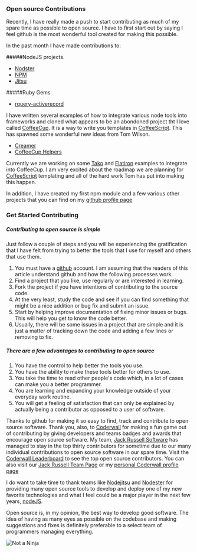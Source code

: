 ### Open source Contributions

Recently, I have really made a push to start contributing as much of my
spare time as possible to open source.  I have to first start out by saying I feel github is the most wonderful tool created for making this possible.

In the past month I have made contributions to:

#####NodeJS projects.

  *  [Nodster](http://nodester.com)
  *  [NPM](https://github.com/isaacs/npm)
  *  [Jitsu](https://github.com/nodejitsu/jitsu)

#####Ruby Gems

  *  [rquery-activerecord](http://rubygems.org/gems/rquery-activerecord)

I have written several examples of how to integrate various node tools
into frameworks and cloned what appears to be an abondoned project tht I love called [CoffeeCup](https://github.com/gradus/coffeecup). It is a way to write you templates in [CoffeeScript](http://coffescript.org).  This has spawned some wonderful new ideas from Tom Wilson.

  * [Creamer](https://github.com/twilson63/creamer)
  * [CoffeeCup Helpers](https://github.com/twilson63/coffeecup-helpers)

Currently we are working on some [Tako](https://github.com/mikeal/tako)
and [Flatiron](https://github.com/flatiron/flatiron) examples to
integrate into CoffeeCup.  I am very excited about the roadmap we are
planning for [CoffeeScript](http://coffescript.org) templating and all
of the hard work Tom has put into making this happen.

In addition, I have created my first npm module and a few various other
projects that you can find on my [github profile
page](https://github.com/gradus)


### Get Started Contributing

##### Contributing to open source is simple

Just follow a couple of steps and you will be experiencing the
gratification that I have felt from trying to better the tools that I
use for myself and others that use them.

1.  You must have a [github](https://github.com]) account.  I am assuming that
    the readers of this article understand github and how the following
processes work.
2.  Find a project that you like, use regularly or are interested in learning.
3.  Fork the project if you have intentions of contributing to the
    source code.
3.  At the very least, study the code and see if you can find something
    that might be a nice addition or bug fix and submit an issue.
4.  Start by helping improve documentation of fixing minor issues or
    bugs.  This will help you get to know the code better.
5.  Usually, there will be some issues in a project that are
    simple and it is just a matter of tracking down the code and adding a
few lines or removing to fix.

##### There are a few advantages to contributing to open source

1. You have the control to help better the tools you use.
2. You have the ability to make these tools better for others to use.
3. You take the time to read other people's code which, in a lot of cases can make you a better programmer.
4. You are learning and expanding your knowledge outside of your
   everyday work routine.
5. You will get a feeling of satisfaction that can only be explained by
   actually being a contributor as opposed to a user of software.


Thanks to github for making it so easy to find, track and contribute to open source software. Thank you, also, to [Coderwall](http://coderwall.com) for making a fun game out of contributing by giving developers and teams badges and awards that encourage open source software.  My team, [Jack Russell Software](http://jackhq.com) has managed to stay in the top thirty contributors for sometime due to our many individual contributions to open source software in our spare time. Visit the [Coderwall Leaderboard](http://coderwall/leaderboard) to see the top open source contributors. You can also visit our [Jack Russell Team Page](http://coderwall.com/teams/4f27194a973bf00004000565) or my [personal Coderwall profile page](http://coderwall.com/gradus)

I do want to take time to thank teams like [Nodejitsu](http://nodejitsu.com/) and [Nodester](http://nodester.com) for providing many open source tools to develop and deploy one of my new favorite technologies and what I feel could be a major player in the next few years, [nodeJS](http://nodejs.org).

Open source is, in my opinion, the best way to develop good software.  The idea of having as many eyes as possible on the codebase and making suggestions and fixes is definitely preferable to a select team of programmers managing everything.

![Not a Ninja](contributing-to-open-source/Not-A-Ninja-TM.jpg)
